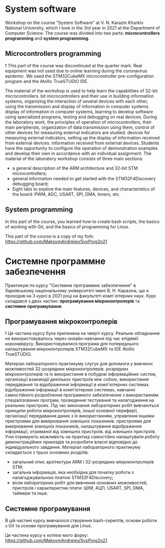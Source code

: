 # System software

Workshop on the course "System Software" at V. N. Karazin Kharkiv National University, which I took in the 3rd year in 2021 at the Department of Computer Science. The course was divided into two parts: **microcontrollers programming** and **system programming**.

## Microcontrollers programming

**!** This part of the course was discontinued at the quarter mark. Real equipment was not used due to online learning during the coronavirus epidemic. We used the STM32CubeMX microcontroller pre-configuration program and the Atollic TrueSTUDIO IDE.

The material of the workshop is used to help learn the capabilities of 32-bit microcontrollers. bit microcontrollers and their use in building information systems, organizing the interaction of several devices with each other, using the transmission and display of information in computer systems. display of information in computer systems, learning to develop software using specialized programs, testing and debugging on real devices.
During the laboratory work, the principles of operation of microcontrollers, their main peripherals, organization of data transmission using them, control of other devices for measuring external indicators are studied. devices for measuring external indicators, setting up the display of information received from external devices.
information received from external devices.
Students have the opportunity to configure the operation of demonstration examples and develop their own in accordance with an individual assignment.
The material of the laboratory workshop consists of three main
sections:
- a general description of the ARM architecture and 32-bit STM microcontrollers;
- general information needed to get started with the STM32F4Discovery debugging board;
- Eight labs to explore the main features, devices, and characteristics of the board:
PWM, ADC, USART, SPI, DMA, timers, etc.

## System programming

In this part of the course, you learned how to create bash scripts, the basics of working with Git, and the basics of programming for Linux. 

This part of the course is a copy of my fork: https://github.com/MaksymAndreiev/SysProg2o21

# Системне программне забезпечення

Практикум по курсу "Системне программне забезпечення" в Харківському національному університеті імені В. Н. Каразіна, що я проходив на 3 курсі в 2021 році на факультеті комп`ютерних наук. Курс складався з двох частин: **програмування мікроконтролерів** та **системне програмування**.

## Програмування мікроконтролерів

**!** Ця частина курсу була припинена на чверті курсу. Реальне обладнання не використовувалось через онлайн-навчання під час епідемії коронавірусу. Використовувалися програма для попереднього налаштування мікроконтролерів STM32CubeMX та IDE Atollic TrueSTUDIO.

Матеріал лабораторного практикуму слугує для допомоги у вивченні можливостей 32-розрядних мікроконтролерів. розрядних мікроконтролерів та їх використання в побудові інформаційних систем, організації взаємодії декількох пристроїв між собою, використання передавання та відображення інформації в комп'ютерних системах. відображення інформації в комп'ютерних системах, навчанні самостійного розроблення програмного забезпечення з використанням спеціалізованих програм, проведення тестування та налагодження на реальних пристроях.
Під час виконання лабораторних робіт вивчаються принципи роботи мікроконтролерів, їхньої основної периферії, організації передавання даних з їх використанням, управління іншими пристроями для вимірювання зовнішніх показників. пристроями для вимірювання зовнішніх показників, налаштування відображення інформації, отриманої від зовнішніх пристроїв.
від зовнішніх пристроїв.
Учні отримують можливість на практиці самостійно налаштувати роботу демонстраційних прикладів та розробити власні відповідно до індивідуального завдання.
Матеріал лабораторного практикуму складається з трьох основних
розділів:
- загальний опис архітектури ARM і 32-розрядних мікроконтролерів STM;
- загальна інформація, яка необхідна для початку роботи з налагоджувальною платою STM32F4Discovery;
- вісім лабораторних робіт для вивчення основних можливостей, пристроїв і характеристик плати:
ШІМ, АЦП, USART, SPI, DMA, таймери та інше.

## Системне програмування

В цій частині курсу вивчалося створення bash-скриптів, основи роботи з Git та основи програмування для Linux. 

Ця частина курсу є копією мого форку: https://github.com/MaksymAndreiev/SysProg2o21
